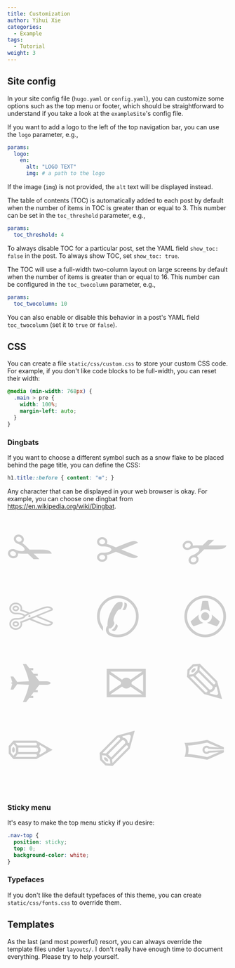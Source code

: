 ```yaml
---
title: Customization
author: Yihui Xie
categories:
  - Example
tags:
  - Tutorial
weight: 3
---
```


## Site config

In your site config file (`hugo.yaml` or `config.yaml`), you can customize some options such as the top menu or footer, which should be straightforward to understand if you take a look at the `exampleSite`'s config file.

If you want to add a logo to the left of the top navigation bar, you can use the `logo` parameter, e.g.,

```yaml
params:
  logo:
    en:
      alt: "LOGO TEXT"
      img: # a path to the logo
```

If the image (`img`) is not provided, the `alt` text will be displayed instead.

The table of contents (TOC) is automatically added to each post by default when the number of items in TOC is greater than or equal to 3. This number can be set in the `toc_threshold` parameter, e.g.,

```yaml
params:
  toc_threshold: 4
```

To always disable TOC for a particular post, set the YAML field `show_toc: false` in the post. To always show TOC, set `show_toc: true`.

The TOC will use a full-width two-column layout on large screens by default when the number of items is greater than or equal to 16. This number can be configured in the `toc_twocolumn` parameter, e.g.,

```yaml
params:
  toc_twocolumn: 10
```

You can also enable or disable this behavior in a post's YAML field `toc_twocolumn` (set it to `true` or `false`).

## CSS

You can create a file `static/css/custom.css` to store your custom CSS code. For example, if you don't like code blocks to be full-width, you can reset their width:

```css
@media (min-width: 768px) {
  .main > pre {
    width: 100%;
    margin-left: auto;
  }
}
```

### Dingbats

If you want to choose a different symbol such as a snow flake to be placed behind the page title, you can define the CSS:

```css
h1.title::before { content: "❆"; }
```

<style type="text/css">
h1.title::before {
  content: "❆";
}
</style>

Any character that can be displayed in your web browser is okay. For example, you can choose one dingbat from <https://en.wikipedia.org/wiki/Dingbat>.

<div class="fullwidth" style="font-size:9em;color:#ccc;text-align:justify;max-height:5em;overflow-y:scroll;">
✁	✂	✃	✄	✆	✇	✈	✉	✎	✏ ✐	✑	✒	✓	✔	✕	✖	✗	✘	✙	✚	✛	✜	✝	✞	✟ ✠	✡	✢	✣	✤	✥	✦	✧	✩	✪	✫	✬	✭	✮	✯ ✰	✱	✲	✳	✴	✵	✶	✷	✸	✹	✺	✻	✼	✽	✾	✿ ❀	❁	❂	❃	❄	❅	❆	❇	❈	❉	❊	❋	❍	❏ ❐	❑	❒	❔	❕	❖	❘	❙	❚	❛	❜	❝	❞		❡	❢	❣	❤	❥	❦	❧	❨	❩	❪	❫	❬	❭	❮	❯ ❰	❱	❲	❳	❴	❵ ➔	 ➘	➙	➚	➛	➜	➝	➞	➟ ➠	➡	➢	➣	➤	➥	➦	➧	➨	➩	➪	➫	➬	➭	➮	➯	➱	➲	➳	➴	➵	➶	➷	➸	➹	➺	➻	➼	➽	➾
</div>

### Sticky menu

It's easy to make the top menu sticky if you desire:

```css
.nav-top {
  position: sticky;
  top: 0;
  background-color: white;
}
```

### Typefaces

If you don't like the default typefaces of this theme, you can create `static/css/fonts.css` to override them.

## Templates

As the last (and most powerful) resort, you can always override the template files under `layouts/`. I don't really have enough time to document everything. Please try to help yourself.
